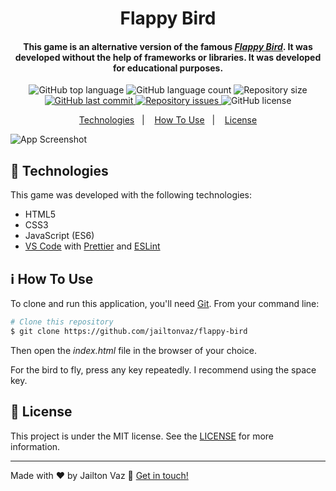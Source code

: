 <h1 align="center">
    Flappy Bird
</h1>

<h4 align="center">
  This game is an alternative version of the famous <a href="https://flappybird.io/"><i>Flappy Bird</i></a>. It was developed without the help of frameworks or libraries. 
  It was developed for educational purposes.
</h4>
<p align="center">
  <img alt="GitHub top language" src="https://img.shields.io/github/languages/top/jailtonvaz/flappy-bird">

  <img alt="GitHub language count" src="https://img.shields.io/github/languages/count/jailtonvaz/flappy-bird">

  <img alt="Repository size" src="https://img.shields.io/github/repo-size/jailtonvaz/flappy-bird">
  
  <a href="https://github.com/jailtonvaz/flappy-bird/commits/master">
    <img alt="GitHub last commit" src="https://img.shields.io/github/last-commit/jailtonvaz/flappy-bird">
  </a>

  <a href="https://github.com/jailtonvaz/flappy-bird/issues">
    <img alt="Repository issues" src="https://img.shields.io/github/issues/jailtonvaz/flappy-bird">
  </a>

  <img alt="GitHub license" src="https://img.shields.io/github/license/jailtonvaz/flappy-bird">   
</p>

<p align="center">
  <a href="#rocket-technologies">Technologies</a>&nbsp;&nbsp;&nbsp;|&nbsp;&nbsp;&nbsp;
  <a href="#information_source-how-to-use">How To Use</a>&nbsp;&nbsp;&nbsp;|&nbsp;&nbsp;&nbsp;
  <a href="#memo-license">License</a>
</p>

![App Screenshot](https://res.cloudinary.com/jailtonvaz/image/upload/v1589656481/flappy_bird-by-jailton_vaz.png)

## :rocket: Technologies

This game was developed with the following technologies:

-  HTML5
-  CSS3
-  JavaScript (ES6)
-  [VS Code][vc] with [Prettier][vceditconfig] and [ESLint][vceslint]

## :information_source: How To Use

To clone and run this application, you'll need [Git](https://git-scm.com). From your command line:

```bash
# Clone this repository
$ git clone https://github.com/jailtonvaz/flappy-bird
```
Then open the *index.html* file in the browser of your choice.

For the bird to fly, press any key repeatedly. I recommend using the space key.

## :memo: License
This project is under the MIT license. See the [LICENSE](https://github.com/jailtonvaz/flappy-bird/blob/master/LICENSE) for more information.

---

Made with ♥ by Jailton Vaz :wave: [Get in touch!](https://www.linkedin.com/in/jailtonvaz/)

[vc]: https://code.visualstudio.com/
[vceditconfig]: https://marketplace.visualstudio.com/items?itemName=esbenp.prettier-vscode
[vceslint]: https://marketplace.visualstudio.com/items?itemName=dbaeumer.vscode-eslint
